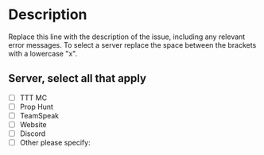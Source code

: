 # Description

Replace this line with the description of the issue, including any relevant error messages. To select a server replace the space between the brackets with a lowercase "x".


## Server, select all that apply

- [ ] TTT MC
- [ ] Prop Hunt
- [ ] TeamSpeak
- [ ] Website
- [ ] Discord
- [ ] Other please specify:
